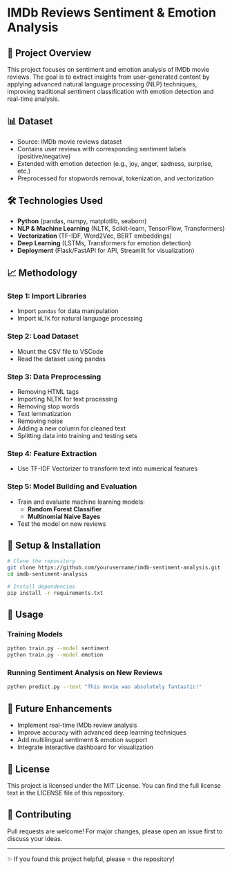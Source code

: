 # IMDb Reviews Sentiment & Emotion Analysis

## 📌 Project Overview
This project focuses on sentiment and emotion analysis of IMDb movie reviews. The goal is to extract insights from user-generated content by applying advanced natural language processing (NLP) techniques, improving traditional sentiment classification with emotion detection and real-time analysis.

## 📊 Dataset
- Source: IMDb movie reviews dataset
- Contains user reviews with corresponding sentiment labels (positive/negative)
- Extended with emotion detection (e.g., joy, anger, sadness, surprise, etc.)
- Preprocessed for stopwords removal, tokenization, and vectorization

## 🛠️ Technologies Used
- **Python** (pandas, numpy, matplotlib, seaborn)
- **NLP & Machine Learning** (NLTK, Scikit-learn, TensorFlow, Transformers)
- **Vectorization** (TF-IDF, Word2Vec, BERT embeddings)
- **Deep Learning** (LSTMs, Transformers for emotion detection)
- **Deployment** (Flask/FastAPI for API, Streamlit for visualization)

## 📈 Methodology
### Step 1: Import Libraries
- Import `pandas` for data manipulation
- Import `NLTK` for natural language processing

### Step 2: Load Dataset
- Mount the CSV file to VSCode
- Read the dataset using pandas

### Step 3: Data Preprocessing
- Removing HTML tags
- Importing NLTK for text processing
- Removing stop words
- Text lemmatization
- Removing noise
- Adding a new column for cleaned text
- Splitting data into training and testing sets

### Step 4: Feature Extraction
- Use TF-IDF Vectorizer to transform text into numerical features

### Step 5: Model Building and Evaluation
- Train and evaluate machine learning models:
  - **Random Forest Classifier**
  - **Multinomial Naive Bayes**
- Test the model on new reviews

## 🚀 Setup & Installation
```bash
# Clone the repository
git clone https://github.com/yourusername/imdb-sentiment-analysis.git
cd imdb-sentiment-analysis

# Install dependencies
pip install -r requirements.txt
```

## 📌 Usage
### Training Models
```bash
python train.py --model sentiment
python train.py --model emotion
```

### Running Sentiment Analysis on New Reviews
```bash
python predict.py --text "This movie was absolutely fantastic!"
```


## 📅 Future Enhancements
- Implement real-time IMDb review analysis
- Improve accuracy with advanced deep learning techniques
- Add multilingual sentiment & emotion support
- Integrate interactive dashboard for visualization

## 📝 License
This project is licensed under the MIT License. You can find the full license text in the LICENSE file of this repository.

## 🤝 Contributing
Pull requests are welcome! For major changes, please open an issue first to discuss your ideas.

---
✨ If you found this project helpful, please ⭐ the repository!

